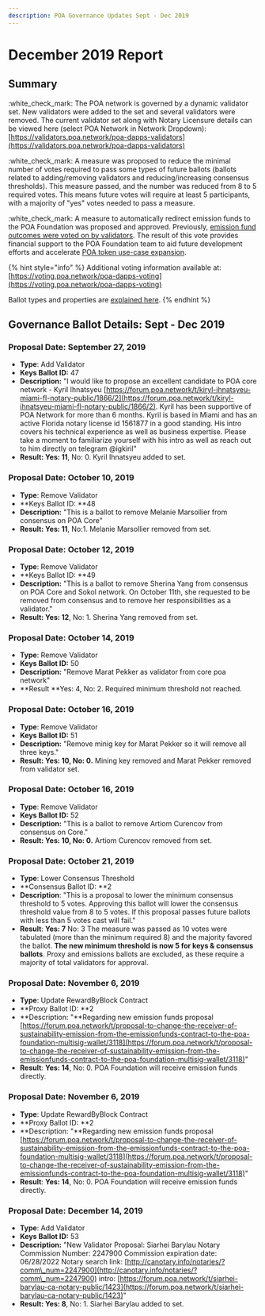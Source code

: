 ```yaml
---
description: POA Governance Updates Sept - Dec 2019
---
```


# December 2019 Report

## Summary

:white\_check\_mark: The POA network is governed by a dynamic validator set. New validators were added to the set and several validators were removed. The current validator set along with Notary Licensure details can be viewed here (select POA Network in Network Dropdown): [https://validators.poa.network/poa-dapps-validators](https://validators.poa.network/poa-dapps-validators)

:white\_check\_mark: A measure was proposed to reduce the minimal number of votes required to pass some types of future ballots (ballots related to adding/removing validators and reducing/increasing consensus thresholds). This measure passed, and the number was reduced from 8 to 5 required votes. This means future votes will require at least 5 participants, with a majority of "yes" votes needed to pass a measure.&#x20;

:white\_check\_mark:  A measure to automatically redirect emission funds to the POA Foundation was proposed and approved. Previously, [emission fund outcomes were voted on by validators](https://forum.poa.network/t/emission-funds-3-results/2957).  The result of this vote provides financial support to the POA Foundation team to aid future development efforts and accelerate [POA token use-case expansion](../../../roadmap.md#poa-token-use-case-expansion).

{% hint style="info" %}
Additional voting information available at: [https://voting.poa.network/poa-dapps-voting](https://voting.poa.network/poa-dapps-voting)

Ballot types and properties are [explained here](../ballot-type-lifecycle-and-limits.md).
{% endhint %}

## Governance Ballot Details: Sept - Dec 2019

### Proposal Date: September 27, 2019

* **Type**: Add Validator
* **Keys Ballot ID:** 47
* **Description:** "I would like to propose an excellent candidate to POA core network - Kyril Ihnatsyeu [https://forum.poa.network/t/kiryl-ihnatsyeu-miami-fl-notary-public/1866/2](https://forum.poa.network/t/kiryl-ihnatsyeu-miami-fl-notary-public/1866/2). Kyril has been supportive of POA Network for more than 6 months. Kyril is based in Miami and has an active Florida notary license id 1561877 in a good standing. His intro covers his technical experience as well as business expertise. Please take a moment to familiarize yourself with his intro as well as reach out to him directly on telegram @igkiril"
* **Result: Yes: 11**, No: 0. Kyril Ihnatsyeu added to set.&#x20;

### Proposal Date: October 10, 2019

* **Type**: Remove Validator
* **Keys Ballot ID: **48
* **Description:** "This is a ballot to remove Melanie Marsollier from consensus on POA Core"
* **Result: Yes: 11**, No:1. Melanie Marsollier removed from set.

### Proposal Date: October 12, 2019

* **Type**: Remove Validator
* **Keys Ballot ID: **49
* **Description:** "This is a ballot to remove Sherina Yang from consensus on POA Core and Sokol network. On October 11th, she requested to be removed from consensus and to remove her responsibilities as a validator."
* **Result: Yes: 12**, No: 1. Sherina Yang removed from set.

### Proposal Date: October 14, 2019

* **Type**: Remove Validator
* **Keys Ballot ID:** 50
* **Description:** "Remove Marat Pekker as validator from core poa network"
* **Result **Yes: 4, No: 2. Required minimum threshold not reached.

### Proposal Date: October 16, 2019

* **Type**: Remove Validator
* **Keys Ballot ID:** 51
* **Description:** "Remove minig key for Marat Pekker so it will remove all three keys."
* **Result: Yes: 10, **No: 0**.** Mining key removed and Marat Pekker removed from validator set.

### Proposal Date: October 16, 2019

* **Type**: Remove Validator
* **Keys Ballot ID:** 52
* **Description:** "This is a ballot to remove Artiom Curencov from consensus on Core."
* **Result: Yes: 10, **No: 0**.** Artiom Curencov removed from set.

### Proposal Date: October 21, 2019

* **Type**: Lower Consensus Threshold
* **Consensus Ballot ID: **2
* **Description**: "This is a proposal to lower the minimum consensus threshold to 5 votes. Approving this ballot will lower the consensus threshold value from 8 to 5 votes. If this proposal passes future ballots with less than 5 votes cast will fail."
* **Result**: **Yes: 7** No: 3 The measure was passed as 10 votes were tabulated (more than the minimum required 8) and the majority favored the ballot. **The new minimum threshold is now 5 for keys & consensus ballots**. Proxy and emissions ballots are excluded, as these require a majority of total validators for approval.

### Proposal Date: November 6, 2019

* **Type**: Update RewardByBlock Contract
* **Proxy Ballot ID: **2
* **Description: "**Regarding new emission funds proposal [https://forum.poa.network/t/proposal-to-change-the-receiver-of-sustainability-emission-from-the-emissionfunds-contract-to-the-poa-foundation-multisig-wallet/3118](https://forum.poa.network/t/proposal-to-change-the-receiver-of-sustainability-emission-from-the-emissionfunds-contract-to-the-poa-foundation-multisig-wallet/3118)"
* **Result**: **Yes: 14**, No: 0. POA Foundation will receive emission funds directly.

### Proposal Date: November 6, 2019

* **Type**: Update RewardByBlock Contract
* **Proxy Ballot ID: **2
* **Description: "**Regarding new emission funds proposal [https://forum.poa.network/t/proposal-to-change-the-receiver-of-sustainability-emission-from-the-emissionfunds-contract-to-the-poa-foundation-multisig-wallet/3118](https://forum.poa.network/t/proposal-to-change-the-receiver-of-sustainability-emission-from-the-emissionfunds-contract-to-the-poa-foundation-multisig-wallet/3118)"
* **Result**: **Yes: 14**, No: 0. POA Foundation will receive emission funds directly.

### Proposal Date: December 14, 2019

* **Type**: Add Validator
* **Keys Ballot ID:** 53
* **Description:** "New Validator Proposal: Siarhei Barylau Notary Commission Number: 2247900 Commission expiration date: 06/28/2022 Notary search link: [http://canotary.info/notaries/?comm\_num=2247900](http://canotary.info/notaries/?comm\_num=2247900) intro: [https://forum.poa.network/t/siarhei-barylau-ca-notary-public/1423](https://forum.poa.network/t/siarhei-barylau-ca-notary-public/1423)"
* **Result: Yes: 8**, No: 1. Siarhei Barylau added to set.&#x20;
